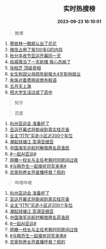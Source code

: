 <div align="center"><h2>实时热搜榜</h2><h4>2023-09-23 16:10:01</h4></div>

> 微博  

1. [蔡依林一眼就认出了花花](https://s.weibo.com/weibo?q=%23%E8%94%A1%E4%BE%9D%E6%9E%97%E4%B8%80%E7%9C%BC%E5%B0%B1%E8%AE%A4%E5%87%BA%E4%BA%86%E8%8A%B1%E8%8A%B1%23&t=31&band_rank=1&Refer=top)<br />
2. [微信占用了我100多G的内存](https://s.weibo.com/weibo?q=%23%E5%BE%AE%E4%BF%A1%E5%8D%A0%E7%94%A8%E4%BA%86%E6%88%91100%E5%A4%9AG%E7%9A%84%E5%86%85%E5%AD%98%23&t=31&band_rank=2&Refer=top)<br />
3. [秋分丰收节亚运开幕同一天](https://s.weibo.com/weibo?q=%23%E7%A7%8B%E5%88%86%E4%B8%B0%E6%94%B6%E8%8A%82%E4%BA%9A%E8%BF%90%E5%BC%80%E5%B9%95%E5%90%8C%E4%B8%80%E5%A4%A9%23&t=31&band_rank=3&Refer=top)<br />
4. [给戚薇当了一天助理 我心态崩了](https://s.weibo.com/weibo?q=%E7%BB%99%E6%88%9A%E8%96%87%E5%BD%93%E4%BA%86%E4%B8%80%E5%A4%A9%E5%8A%A9%E7%90%86%20%E6%88%91%E5%BF%83%E6%80%81%E5%B4%A9%E4%BA%86&t=31&band_rank=4&Refer=top)<br />
5. [张柏芝 顶级骨相](https://s.weibo.com/weibo?q=%E5%BC%A0%E6%9F%8F%E8%8A%9D%20%E9%A1%B6%E7%BA%A7%E9%AA%A8%E7%9B%B8&t=31&band_rank=5&Refer=top)<br />
6. [女生称因父母把年龄报大4岁影响就业](https://s.weibo.com/weibo?q=%23%E5%A5%B3%E7%94%9F%E7%A7%B0%E5%9B%A0%E7%88%B6%E6%AF%8D%E6%8A%8A%E5%B9%B4%E9%BE%84%E6%8A%A5%E5%A4%A74%E5%B2%81%E5%BD%B1%E5%93%8D%E5%B0%B1%E4%B8%9A%23&t=31&band_rank=6&Refer=top)<br />
7. [朱珠对着费翔说商务殷语](https://s.weibo.com/weibo?q=%E6%9C%B1%E7%8F%A0%E5%AF%B9%E7%9D%80%E8%B4%B9%E7%BF%94%E8%AF%B4%E5%95%86%E5%8A%A1%E6%AE%B7%E8%AF%AD&t=31&band_rank=7&Refer=top)<br />
8. [五月天上海](https://s.weibo.com/weibo?q=%E4%BA%94%E6%9C%88%E5%A4%A9%E4%B8%8A%E6%B5%B7&t=31&band_rank=8&Refer=top)<br />
9. [把大学生活过成了高中](https://s.weibo.com/weibo?q=%23%E6%8A%8A%E5%A4%A7%E5%AD%A6%E7%94%9F%E6%B4%BB%E8%BF%87%E6%88%90%E4%BA%86%E9%AB%98%E4%B8%AD%23&t=31&band_rank=9&Refer=top)<br />

> 知乎  


> 百度  

1. [杭州亚运会 准备好了](https://www.baidu.com/s?wd=%E6%9D%AD%E5%B7%9E%E4%BA%9A%E8%BF%90%E4%BC%9A+%E5%87%86%E5%A4%87%E5%A5%BD%E4%BA%86&sa=fyb_news&rsv_dl=fyb_news)<br />
2. [亚运开幕式将能闻到真实桂花香](https://www.baidu.com/s?wd=%E4%BA%9A%E8%BF%90%E5%BC%80%E5%B9%95%E5%BC%8F%E5%B0%86%E8%83%BD%E9%97%BB%E5%88%B0%E7%9C%9F%E5%AE%9E%E6%A1%82%E8%8A%B1%E9%A6%99&sa=fyb_news&rsv_dl=fyb_news)<br />
3. [业主“打包”买走小区近200个车位](https://www.baidu.com/s?wd=%E4%B8%9A%E4%B8%BB%E2%80%9C%E6%89%93%E5%8C%85%E2%80%9D%E4%B9%B0%E8%B5%B0%E5%B0%8F%E5%8C%BA%E8%BF%91200%E4%B8%AA%E8%BD%A6%E4%BD%8D&sa=fyb_news&rsv_dl=fyb_news)<br />
4. [潮起钱塘江 澎湃亚细亚](https://www.baidu.com/s?wd=%E6%BD%AE%E8%B5%B7%E9%92%B1%E5%A1%98%E6%B1%9F+%E6%BE%8E%E6%B9%83%E4%BA%9A%E7%BB%86%E4%BA%9A&sa=fyb_news&rsv_dl=fyb_news)<br />
5. [中国海军巡航时解救两名菲渔民](https://www.baidu.com/s?wd=%E4%B8%AD%E5%9B%BD%E6%B5%B7%E5%86%9B%E5%B7%A1%E8%88%AA%E6%97%B6%E8%A7%A3%E6%95%91%E4%B8%A4%E5%90%8D%E8%8F%B2%E6%B8%94%E6%B0%91&sa=fyb_news&rsv_dl=fyb_news)<br />
6. [#一起AI亚运#](https://www.baidu.com/s?wd=%23%E4%B8%80%E8%B5%B7AI%E4%BA%9A%E8%BF%90%23&sa=fyb_news&rsv_dl=fyb_news)<br />
7. [网曝一校长与主任考察时同房间过夜](https://www.baidu.com/s?wd=%E7%BD%91%E6%9B%9D%E4%B8%80%E6%A0%A1%E9%95%BF%E4%B8%8E%E4%B8%BB%E4%BB%BB%E8%80%83%E5%AF%9F%E6%97%B6%E5%90%8C%E6%88%BF%E9%97%B4%E8%BF%87%E5%A4%9C&sa=fyb_news&rsv_dl=fyb_news)<br />
8. [#与韩乔生一起接听冠军来电#](https://www.baidu.com/s?wd=%23%E5%86%A0%E5%86%9B%E6%9D%A5%E7%94%B5%23&sa=fyb_news&rsv_dl=fyb_news)<br />
9. [农家抱养女开直播呼救？假的](https://www.baidu.com/s?wd=%E5%86%9C%E5%AE%B6%E6%8A%B1%E5%85%BB%E5%A5%B3%E5%BC%80%E7%9B%B4%E6%92%AD%E5%91%BC%E6%95%91%EF%BC%9F%E5%81%87%E7%9A%84&sa=fyb_news&rsv_dl=fyb_news)<br />

> 哔哩哔哩  

1. [杭州亚运会 准备好了](https://www.baidu.com/s?wd=%E6%9D%AD%E5%B7%9E%E4%BA%9A%E8%BF%90%E4%BC%9A+%E5%87%86%E5%A4%87%E5%A5%BD%E4%BA%86&sa=fyb_news&rsv_dl=fyb_news)<br />
2. [亚运开幕式将能闻到真实桂花香](https://www.baidu.com/s?wd=%E4%BA%9A%E8%BF%90%E5%BC%80%E5%B9%95%E5%BC%8F%E5%B0%86%E8%83%BD%E9%97%BB%E5%88%B0%E7%9C%9F%E5%AE%9E%E6%A1%82%E8%8A%B1%E9%A6%99&sa=fyb_news&rsv_dl=fyb_news)<br />
3. [业主“打包”买走小区近200个车位](https://www.baidu.com/s?wd=%E4%B8%9A%E4%B8%BB%E2%80%9C%E6%89%93%E5%8C%85%E2%80%9D%E4%B9%B0%E8%B5%B0%E5%B0%8F%E5%8C%BA%E8%BF%91200%E4%B8%AA%E8%BD%A6%E4%BD%8D&sa=fyb_news&rsv_dl=fyb_news)<br />
4. [潮起钱塘江 澎湃亚细亚](https://www.baidu.com/s?wd=%E6%BD%AE%E8%B5%B7%E9%92%B1%E5%A1%98%E6%B1%9F+%E6%BE%8E%E6%B9%83%E4%BA%9A%E7%BB%86%E4%BA%9A&sa=fyb_news&rsv_dl=fyb_news)<br />
5. [中国海军巡航时解救两名菲渔民](https://www.baidu.com/s?wd=%E4%B8%AD%E5%9B%BD%E6%B5%B7%E5%86%9B%E5%B7%A1%E8%88%AA%E6%97%B6%E8%A7%A3%E6%95%91%E4%B8%A4%E5%90%8D%E8%8F%B2%E6%B8%94%E6%B0%91&sa=fyb_news&rsv_dl=fyb_news)<br />
6. [#一起AI亚运#](https://www.baidu.com/s?wd=%23%E4%B8%80%E8%B5%B7AI%E4%BA%9A%E8%BF%90%23&sa=fyb_news&rsv_dl=fyb_news)<br />
7. [网曝一校长与主任考察时同房间过夜](https://www.baidu.com/s?wd=%E7%BD%91%E6%9B%9D%E4%B8%80%E6%A0%A1%E9%95%BF%E4%B8%8E%E4%B8%BB%E4%BB%BB%E8%80%83%E5%AF%9F%E6%97%B6%E5%90%8C%E6%88%BF%E9%97%B4%E8%BF%87%E5%A4%9C&sa=fyb_news&rsv_dl=fyb_news)<br />
8. [#与韩乔生一起接听冠军来电#](https://www.baidu.com/s?wd=%23%E5%86%A0%E5%86%9B%E6%9D%A5%E7%94%B5%23&sa=fyb_news&rsv_dl=fyb_news)<br />
9. [农家抱养女开直播呼救？假的](https://www.baidu.com/s?wd=%E5%86%9C%E5%AE%B6%E6%8A%B1%E5%85%BB%E5%A5%B3%E5%BC%80%E7%9B%B4%E6%92%AD%E5%91%BC%E6%95%91%EF%BC%9F%E5%81%87%E7%9A%84&sa=fyb_news&rsv_dl=fyb_news)<br />

